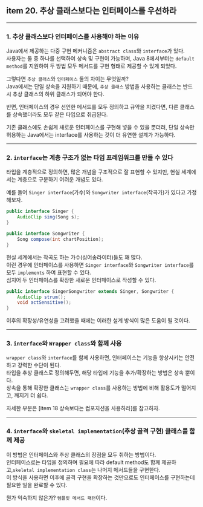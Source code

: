 ## item 20. 추상 클래스보다는 인터페이스를 우선하라

---

### 1. 추상 클래스보다 인터페이스를 사용해야 하는 이유

Java에서 제공하는 다중 구현 메커니즘은 `abstract class`와 `interface`가 있다.  
사용자는 둘 중 하나를 선택하여 상속 및 구현이 가능하며, Java 8에서부터는 `default method`를 지원하여 두 방법 모두 메서드를 구현 형태로 제공할 수 있게 되었다.

그렇다면 `추상 클래스`와 `인터페이스` 둘의 차이는 무엇일까?  
Java에서는 단일 상속을 지원하기 때문에, `추상 클래스` 방법을 사용하는 클래스는 반드시 추상 클래스의 하위 클래스가 되어야 한다.  

반면, 인터페이스의 경우 선언한 메서드를 모두 정의하고 규약을 지켰다면, 다른 클래스를 상속했더라도 모두 같은 타입으로 취급된다.

기존 클래스에도 손쉽게 새로운 인터페이스를 구현해 넣을 수 있을 뿐더러, 단일 상속만 허용하는 Java에서는 interface를 사용하는 것이 더 유연한 설계가 가능하다.

---

### 2. `interface`는 계층 구조가 없는 타입 프레임워크를 만들 수 있다

타입을 계층적으로 정의하면, 많은 개념을 구조적으로 잘 표현할 수 있지만, 현실 세계에서는 계층으로 구분하기 어려운 개념도 있다.  

예를 들어 `Singer interface`(가수)와 `Songwriter interface`(작곡가)가 있다고 가정해보자.  
```java
public interface Singer {
    AudioClip sing(Song s);
}
```
```java
public interface Songwriter {
    Song compose(int chartPosition);
}
```
현실 세계에서는 작곡도 하는 가수(싱어송라이터)들도 꽤 많다.  
이런 경우에 인터페이스를 사용하면 `Singer interface`와 `Songwriter interface`를 모두 `implements` 하여 표현할 수 있다.  
심지어 두 인터페이스를 확장한 새로운 인터페이스로 작성할 수 있다.
```java
public interface SingerSongwriter extends Singer, Songwriter {
    AudioClip strum();
    void actSensitive();
}
```
이후의 확장성/유연성을 고려했을 때에는 이러한 설계 방식이 많은 도움이 될 것이다.


---

### 3. `interface`와 `Wrapper class`와 함께 사용

`wrapper class`와 `interface`를 함께 사용하면, 인터페이스는 기능을 향상시키는 안전하고 강력한 수단이 된다.  
타입을 추상 클래스로 정의해두면, 해당 타입에 기능을 추가/확장하는 방법은 상속 뿐이다.  
상속을 통해 확장한 클래스는 `wrapper class`를 사용하는 방법에 비해 활용도가 떨어지고, 깨지기 더 쉽다.  

자세한 부분은 [item 18 상속보다는 컴포지션을 사용하라]를 참고하자.

---

### 4. `interface`와 `skeletal implementation`(추상 골격 구현) 클래스를 함께 제공

이 방법은 인터페이스와 추상 클래스의 장점을 모두 취하는 방법이다.  
인터페이스로는 타입을 정의하며 필요에 따라 default method도 함께 제공하고,`skeletal implementation class`는 나머지 메서드들을 구현한다.  
이 방식을 사용하면 이후에 골격 구현을 확장하는 것만으로도 인터페이스를 구현하는데 필요한 일을 완료할 수 있다.

뭔가 익숙하지 않은가?  `템플릿 메서드 패턴`이다.





